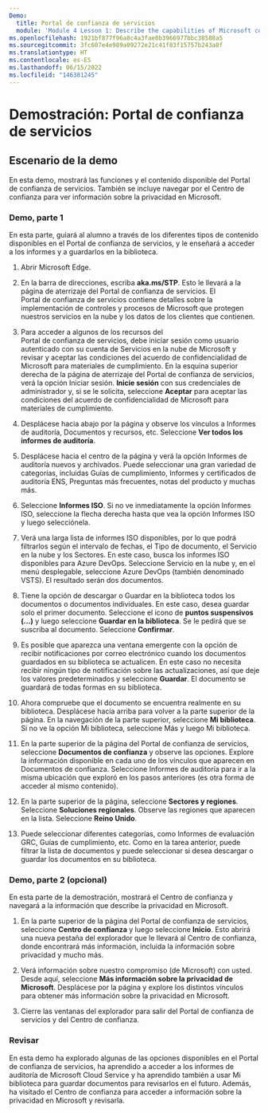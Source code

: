 ```yaml
---
Demo:
  title: Portal de confianza de servicios
  module: 'Module 4 Lesson 1: Describe the capabilities of Microsoft compliance solutions: Describe the compliance management capabilities of Microsoft'
ms.openlocfilehash: 1921bf877f96a8c4a3fae0b3966977bbc38588a5
ms.sourcegitcommit: 3fc607e4e989a09272e21c41f83f15757b243a8f
ms.translationtype: HT
ms.contentlocale: es-ES
ms.lasthandoff: 06/15/2022
ms.locfileid: "146381245"
---
```

# <a name="demo-service-trust-portal"></a>Demostración: Portal de confianza de servicios

## <a name="demo-scenario"></a>Escenario de la demo

En esta demo, mostrará las funciones y el contenido disponible del Portal de confianza de servicios. También se incluye navegar por el Centro de confianza para ver información sobre la privacidad en Microsoft.

### <a name="demo-part-1"></a>Demo, parte 1

En esta parte, guiará al alumno a través de los diferentes tipos de contenido disponibles en el Portal de confianza de servicios, y le enseñará a acceder a los informes y a guardarlos en la biblioteca.

1. Abrir Microsoft Edge.

1. En la barra de direcciones, escriba **aka.ms/STP**. Esto le llevará a la página de aterrizaje del Portal de confianza de servicios. El Portal de confianza de servicios contiene detalles sobre la implementación de controles y procesos de Microsoft que protegen nuestros servicios en la nube y los datos de los clientes que contienen.

1. Para acceder a algunos de los recursos del Portal de confianza de servicios, debe iniciar sesión como usuario autenticado con su cuenta de Servicios en la nube de Microsoft y revisar y aceptar las condiciones del acuerdo de confidencialidad de Microsoft para materiales de cumplimiento. En la esquina superior derecha de la página de aterrizaje del Portal de confianza de servicios, verá la opción Iniciar sesión.  **Inicie sesión** con sus credenciales de administrador y, si se le solicita, seleccione **Aceptar** para aceptar las condiciones del acuerdo de confidencialidad de Microsoft para materiales de cumplimiento.

1. Desplácese hacia abajo por la página y observe los vínculos a Informes de auditoría, Documentos y recursos, etc.  Seleccione **Ver todos los informes de auditoría**.

1. Desplácese hacia el centro de la página y verá la opción Informes de auditoría nuevos y archivados.  Puede seleccionar una gran variedad de categorías, incluidas Guías de cumplimiento, Informes y certificados de auditoría ENS, Preguntas más frecuentes, notas del producto y muchas más.

1. Seleccione **Informes ISO**.  Si no ve inmediatamente la opción Informes ISO, seleccione la flecha derecha hasta que vea la opción Informes ISO y luego selecciónela.

1. Verá una larga lista de informes ISO disponibles, por lo que podrá filtrarlos según el intervalo de fechas, el Tipo de documento, el Servicio en la nube y los Sectores.  En este caso, busca los informes ISO disponibles para Azure DevOps.  Seleccione Servicio en la nube y, en el menú desplegable, seleccione Azure DevOps (también denominado VSTS).  El resultado serán dos documentos.

1. Tiene la opción de descargar o Guardar en la biblioteca todos los documentos o documentos individuales.  En este caso, desea guardar solo el primer documento.  Seleccione el icono de **puntos suspensivos (...)** y luego seleccione **Guardar en la biblioteca**.  Se le pedirá que se suscriba al documento. Seleccione **Confirmar**.

1. Es posible que aparezca una ventana emergente con la opción de recibir notificaciones por correo electrónico cuando los documentos guardados en su biblioteca se actualicen.  En este caso no necesita recibir ningún tipo de notificación sobre las actualizaciones, así que deje los valores predeterminados y seleccione **Guardar**.  El documento se guardará de todas formas en su biblioteca.

1. Ahora compruebe que el documento se encuentra realmente en su biblioteca. Desplácese hacia arriba para volver a la parte superior de la página. En la navegación de la parte superior, seleccione **Mi biblioteca**.  Si no ve la opción Mi biblioteca, seleccione Más y luego Mi biblioteca.

1. En la parte superior de la página del Portal de confianza de servicios, seleccione **Documentos de confianza** y observe las opciones. Explore la información disponible en cada uno de los vínculos que aparecen en Documentos de confianza. Seleccione Informes de auditoría para ir a la misma ubicación que exploró en los pasos anteriores (es otra forma de acceder al mismo contenido).  

1. En la parte superior de la página, seleccione **Sectores y regiones**.  Seleccione **Soluciones regionales**. Observe las regiones que aparecen en la lista.  Seleccione **Reino Unido**.  

1. Puede seleccionar diferentes categorías,  como Informes de evaluación GRC, Guías de cumplimiento, etc.  Como en la tarea anterior, puede filtrar la lista de documentos y puede seleccionar si desea descargar o guardar los documentos en su biblioteca.

### <a name="demo-part-2-optional"></a>Demo, parte 2 (opcional)

En esta parte de la demostración, mostrará el Centro de confianza y navegará a la información que describe la privacidad en Microsoft.

1. En la parte superior de la página del Portal de confianza de servicios, seleccione **Centro de confianza** y luego seleccione **Inicio**. Esto abrirá una nueva pestaña del explorador que le llevará al Centro de confianza, donde encontrará más información, incluida la información sobre privacidad y mucho más.  

1. Verá información sobre nuestro compromiso (de Microsoft) con usted.  Desde aquí, seleccione **Más información sobre la privacidad de Microsoft**.  Desplácese por la página y explore los distintos vínculos para obtener más información sobre la privacidad en Microsoft.

1. Cierre las ventanas del explorador para salir del Portal de confianza de servicios y del Centro de confianza.

### <a name="review"></a>Revisar

En esta demo ha explorado algunas de las opciones disponibles en el Portal de confianza de servicios, ha aprendido a acceder a los informes de auditoría de Microsoft Cloud Service y ha aprendido también a usar Mi biblioteca para guardar documentos para revisarlos en el futuro.  Además, ha visitado el Centro de confianza para acceder a información sobre la privacidad en Microsoft y revisarla.
